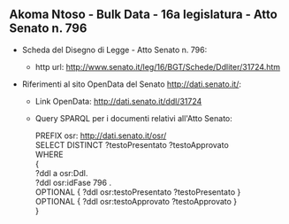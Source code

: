 ## Akoma Ntoso - Bulk Data - 16a legislatura - Atto Senato n. 796 ##

* Scheda del Disegno di Legge - Atto Senato n. 796:
	* http url: http://www.senato.it/leg/16/BGT/Schede/Ddliter/31724.htm

* Riferimenti al sito OpenData del Senato http://dati.senato.it/:
	* Link OpenData: http://dati.senato.it/ddl/31724
	* Query SPARQL per i documenti relativi all'Atto Senato:

        PREFIX osr: <http://dati.senato.it/osr/>  
		SELECT DISTINCT ?testoPresentato ?testoApprovato  
		WHERE  
		{  
		    ?ddl a osr:Ddl.  
		    ?ddl osr:idFase 796 .  
		    OPTIONAL { ?ddl osr:testoPresentato ?testoPresentato }  
		    OPTIONAL { ?ddl osr:testoApprovato ?testoApprovato }  
		}
		